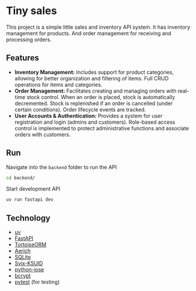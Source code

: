 # Tiny sales

This project is a simple little sales and inventory API system.
It has inventory management for products.
And order management for receiving and processing orders.

## Features

- **Inventory Management:** Includes support for product categories, allowing for better organization and filtering of items. Full CRUD operations for items and categories.
- **Order Management:** Facilitates creating and managing orders with real-time stock control. When an order is placed, stock is automatically decremented. Stock is replenished if an order is cancelled (under certain conditions). Order lifecycle events are tracked.
- **User Accounts & Authentication:** Provides a system for user registration and login (admins and customers). Role-based access control is implemented to protect administrative functions and associate orders with customers.

## Run

Navigate into the `backend` folder to run the API
```bash
cd backend/
```

Start development API
```bash
uv run fastapi dev
```

## Technology

- [uv](https://docs.astral.sh/uv/)
- [FastAPI](https://fastapi.tiangolo.com/)
- [TortoiseORM](https://tortoise-orm.readthedocs.io/en/latest/)
- [Aerich](https://tortoise-orm.readthedocs.io/en/latest/aerich.html)
- [SQLite](https://www.sqlite.org/index.html)
- [Svix-KSUID](https://github.com/svix/python-ksuid)
- [python-jose](https://github.com/mpdavis/python-jose)
- [bcrypt](https://github.com/pyca/bcrypt/)
- [pytest](https://docs.pytest.org/en/stable/) (for testing)
